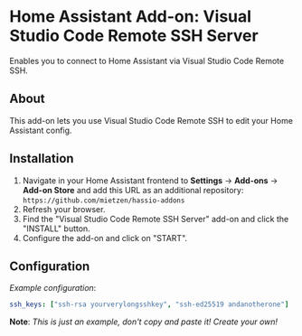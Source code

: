# Home Assistant Add-on: Visual Studio Code Remote SSH Server

Enables you to connect to Home Assistant via Visual Studio Code Remote SSH.

## About

This add-on lets you use Visual Studio Code Remote SSH to edit your Home Assistant config.

## Installation

1. Navigate in your Home Assistant frontend to **Settings** -> **Add-ons** -> **Add-on Store** and add this URL as an additional repository: `https://github.com/mietzen/hassio-addons`
2. Refresh your browser.
3. Find the "Visual Studio Code Remote SSH Server" add-on and click the "INSTALL" button.
4. Configure the add-on and click on "START".

## Configuration

_Example configuration_:

```yaml
ssh_keys: ["ssh-rsa yourverylongsshkey", "ssh-ed25519 andanotherone"]
```

**Note**: _This is just an example, don't copy and paste it! Create your own!_
